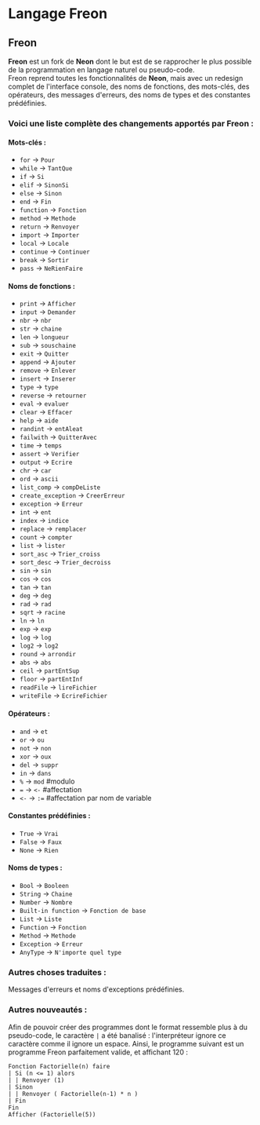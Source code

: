 # Langage Freon

## Freon

**Freon** est un fork de **Neon** dont le but est de se rapprocher le plus possible de la programmation en langage naturel ou pseudo-code.  
Freon reprend toutes les fonctionnalités de **Neon**, mais avec un redesign complet de l'interface console, des noms de fonctions, des mots-clés, des opérateurs, des messages d'erreurs, des noms de types et des constantes prédéfinies.

### Voici une liste complète des changements apportés par Freon :

#### Mots-clés :

- `for` → `Pour`
- `while` → `TantQue`
- `if` → `Si`
- `elif` → `SinonSi`
- `else` → `Sinon`
- `end` → `Fin`
- `function` → `Fonction`
- `method` → `Methode`
- `return` → `Renvoyer`
- `import` → `Importer`
- `local` → `Locale`
- `continue` → `Continuer`
- `break` → `Sortir`
- `pass` → `NeRienFaire`

#### Noms de fonctions :

- `print` → `Afficher`
- `input` → `Demander`
- `nbr` → `nbr`
- `str` → `chaine`
- `len` → `longueur`
- `sub` → `souschaine`
- `exit` → `Quitter`
- `append` → `Ajouter`
- `remove` → `Enlever`
- `insert` → `Inserer`
- `type` → `type`
- `reverse` → `retourner`
- `eval` → `evaluer`
- `clear` → `Effacer`
- `help` → `aide`
- `randint` → `entAleat`
- `failwith` → `QuitterAvec`
- `time` → `temps`
- `assert` → `Verifier`
- `output` → `Ecrire`
- `chr` → `car`
- `ord` → `ascii`
- `list_comp` → `compDeListe`
- `create_exception` → `CreerErreur`
- `exception` → `Erreur`
- `int` → `ent`
- `index` → `indice`
- `replace` → `remplacer`
- `count` → `compter`
- `list` → `lister`
- `sort_asc` → `Trier_croiss`
- `sort_desc` → `Trier_decroiss`
- `sin` → `sin`
- `cos` → `cos`
- `tan` → `tan`
- `deg` → `deg`
- `rad` → `rad`
- `sqrt` → `racine`
- `ln` → `ln`
- `exp` → `exp`
- `log` → `log`
- `log2` → `log2`
- `round` → `arrondir`
- `abs` → `abs`
- `ceil` → `partEntSup`
- `floor` → `partEntInf`
- `readFile` → `lireFichier`
- `writeFile` → `EcrireFichier`

#### Opérateurs :

- `and` → `et`
- `or` → `ou`
- `not` → `non`
- `xor` → `oux`
- `del` → `suppr`
- `in` → `dans`
- `%` → `mod` #modulo
- `=` → `<-` #affectation
- `<-` → `:=` #affectation par nom de variable

#### Constantes prédéfinies :

- `True` → `Vrai`
- `False` → `Faux`
- `None` → `Rien`

#### Noms de types :

- `Bool` → `Booleen`
- `String` → `Chaine`
- `Number` → `Nombre`
- `Built-in function` → `Fonction de base`
- `List` → `Liste`
- `Function` → `Fonction`
- `Method` → `Methode`
- `Exception` → `Erreur`
- `AnyType` → `N'importe quel type`

### Autres choses traduites :

Messages d'erreurs et noms d'exceptions prédéfinies.

### Autres nouveautés :

Afin de pouvoir créer des programmes dont le format ressemble plus à du pseudo-code, le caractère `|` a été banalisé : l'interpréteur ignore ce caractère comme il ignore un espace. Ainsi, le programme suivant est un programme Freon parfaitement valide, et affichant 120 :

```freon
Fonction Factorielle(n) faire
| Si (n <= 1) alors
| | Renvoyer (1)
| Sinon
| | Renvoyer ( Factorielle(n-1) * n )
| Fin
Fin
Afficher (Factorielle(5))
